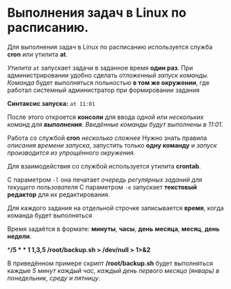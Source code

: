 # Выполнения задач в Linux по расписанию.
Для выполнения задач в Linux по расписанию используется служба **cron** или утилита **at**.

*Утилита* `at` запускает задачи в заданное время **один раз**.
При администрировании удобно сделать *отложенный запуск команды*. 
*Команда* будет выполняться польностью **в том же окружении**, где работал системный администратор при формировании задания 

**Синтаксис запуска:**
`at 11:01`

После этого откроется **консоли** для ввода *одной* или *нескольких команд для **выполнения***.
*Введённые команды будут выполнены в 11:01*.

Работа со службой **cron** *несколько сложнее*
Нужно знать правила *описания времени запуска*, запустить только **одну команду** и *запуск производится из упрощённого окружения.*

Для взаимодействия со службой используется утилита **crontab**.

С параметром `-l` она печатает *очередь регулярных заданий для текущего пользователя*
С параметром `-e` запускает **текстовый редактор** для их редактирования.

Для каждого задания на отдельной строчке записывается **время**, когда команда будет выполняться 

Время задаётся в формате: **минуты**, **часы**, **день** **месяца**, **месяц**, **день недели**. 

***/5 * * 1 1,3,5 /root/backup.sh > /dev/null > 1>&2**

В приведённом примере скрипт **/root/backup.sh** будет выполняться каждые *5 минут каждый час, каждый день первого месяца (январь) в понедельник, среду и пятницу*.